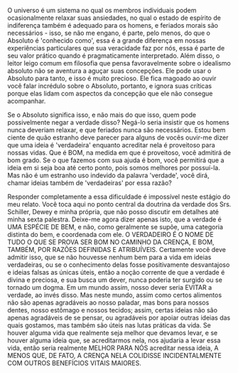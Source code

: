 O universo é um sistema no qual os membros individuais podem ocasionalmente relaxar suas ansiedades, no qual o estado de espírito de indiferença também é adequado para os homens, e feriados morais são necessários - isso, se não me engano, é parte, pelo menos, do que o Absoluto é 'conhecido como', essa é a grande diferença em nossas experiências particulares que sua veracidade faz por nós, essa é parte de seu valor prático quando é pragmaticamente interpretado. Além disso, o leitor leigo comum em filosofia que pensa favoravelmente sobre o idealismo absoluto não se aventura a aguçar suas concepções. Ele pode usar o Absoluto para tanto, e isso é muito precioso. Ele fica magoado ao ouvir você falar incrédulo sobre o Absoluto, portanto, e ignora suas críticas porque elas lidam com aspectos da concepção que ele não consegue acompanhar.

Se o Absoluto significa isso, e não mais do que isso, quem pode possivelmente negar a verdade disso? Negá-lo seria insistir que os homens nunca deveriam relaxar, e que feriados nunca são necessários. Estou bem ciente de quão estranho deve parecer para alguns de vocês ouvir-me dizer que uma ideia é 'verdadeira' enquanto acreditar nela é proveitoso para nossas vidas. Que é BOM, na medida em que é proveitoso, você admitirá de bom grado. Se o que fazemos com sua ajuda é bom, você permitirá que a ideia em si seja boa até certo ponto, pois somos melhores por possuí-la. Mas não é um estranho uso indevido da palavra 'verdade', você dirá, chamar ideias também de 'verdadeiras' por essa razão?

Responder completamente a essa dificuldade é impossível neste estágio do meu relato. Você toca aqui no ponto central da doutrina da verdade dos Srs. Schiller, Dewey e minha própria, que não posso discutir em detalhes até minha sexta palestra. Deixe-me agora dizer apenas isto, que a verdade é UMA ESPÉCIE DE BEM, e não, como geralmente se supõe, uma categoria distinta do bem, e coordenada com ele. O VERDADEIRO É O NOME DE TUDO O QUE SE PROVA SER BOM NO CAMINHO DA CRENÇA, E BOM, TAMBÉM, POR RAZÕES DEFINIDAS E ATRIBUÍVEIS. Certamente você deve admitir isso, que se não houvesse nenhum bem para a vida em ideias verdadeiras, ou se o conhecimento delas fosse positivamente desvantajoso e ideias falsas as únicas úteis, então a noção corrente de que a verdade é divina e preciosa, e sua busca um dever, nunca poderia ter surgido ou se tornado um dogma. Em um mundo assim, nosso dever seria EVITAR a verdade, ao invés disso. Mas neste mundo, assim como certos alimentos não são apenas agradáveis ao nosso paladar, mas bons para nossos dentes, nosso estômago e nossos tecidos; assim, certas ideias não são apenas agradáveis de se pensar, ou agradáveis por apoiar outras ideias das quais gostamos, mas também são úteis nas lutas práticas da vida. Se houver alguma vida que realmente seja melhor que devamos levar, e se houver alguma ideia que, se acreditarmos nela, nos ajudaria a levar essa vida, então seria realmente MELHOR PARA NÓS acreditar nessa ideia, A MENOS QUE, DE FATO, A CRENÇA NELA COLIDISSE INCIDENTALMENTE COM OUTROS BENEFÍCIOS VITAIS MAIORES.